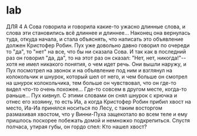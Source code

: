 # lab

ДЛЯ 4
А Сова говорила и говорила какие-то ужасно длинные слова, и слова эти становились всё длиннее и длиннее… Наконец она вернулась туда, откуда начала, и стала объяснять, что написать это объявление должен Кристофер Робин. Пух уже довольно давно говорил по очереди то "да", то "нет" на все, что бы ни сказала Сова. И так как в последний раз он говорил "да, да", то на этот раз он сказал: "Нет, нет, никогда!"-- хотя не имел никакого понятия, о чем идет речь. Они вышли наружу, и Пух посмотрел на звонок и на объявление под ним и взглянул на колокольчик и шнурок, который шел от него, и чем больше он смотрел на шнурок колокольчика, тем больше он чувствовал, что он где-то видел что-то очень похожее... Где-то совсем в другом месте, когда-то раньше... Пух кивнул. С этими словами он снял шнурок с крючка и отнес его хозяину, то есть Иа, а когда Кристофер Робин прибил хвост на место, Иа-Иа принялся носиться по Лесу, с таким восторгом размахивая хвостом, что у Винни-Пуха защекотало во всем теле и ему пришлось поскорее побежать домой и немножко подкрепиться. Спустя полчаса, утирая губы, он гордо спел: Кто нашел хвост?
